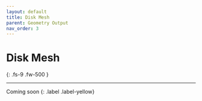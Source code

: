 ```yaml
---
layout: default
title: Disk Mesh
parent: Geometry Output
nav_order: 3
---
```


# Disk Mesh
{: .fs-9 .fw-500 }

---

Coming soon
{: .label .label-yellow}